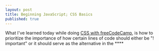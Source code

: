 ```yaml
---
layout: post
title: Beginning JavaScript; CSS Basics
published: true
---
```


  What I've learned today while doing [CSS with freeCodeCamp](https://www.freecodecamp.org/learn/responsive-web-design/basic-css/), is how to prioritize the importance of how certain lines of code should either be "! important" or it should serve as the alternative in the ****<style> sections 
	h2 { font-family: Lobster, monospace;}. 
In that example, if the Lobster font is not available it would default to the monospace font. This would be quite useful if and when we want to have a more dynamic site where it can change between fonts/colors/sizes however, I\\'m sure with Javascript, we would be able to do that rather than to rely on a default option. 

On terms of specifcity (importance), the lists goes like this; 

>>cascade < classes < id < inline styles < !important.
  
Cascade is generally how one would list styling elements from descending order and as it descends it will take the LAST element that passes through for the specificty. Classes are these tags that you can \\"tag\\" to your elements to apply different CSS styles to it. 

  The difference between [CSS and IDs](https://css-tricks.com/the-difference-between-id-and-class/) is that ID\\'s are simply put to be unique and elements can only have one ID and each page can only have one element with that ID. The reason why? It\\'s because your code will not pass validation if you use the same ID on more than one element whereas you can have multiple classes and your elements can also contain as such. 
  
  One easy analogy to keep in mind is comparing Classes and IDS to Barcodes and Serial Numbers respectively according to Chris Coyier. Classes(Barcodes) to determine what kind of product you are describing and IDS (Serial Numbers) to individually identify that product itself in which it differentiates between other products that are within the same class.

![]({{site.baseurl}}/_posts/2020-04-17%20%20CSS.png)
